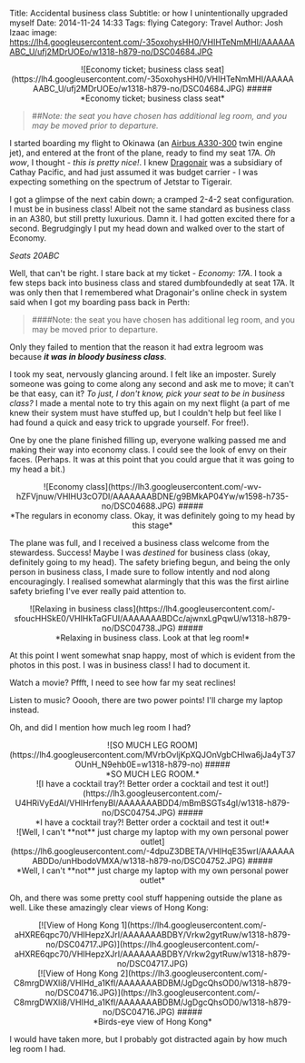 Title: Accidental business class
Subtitle: or how I unintentionally upgraded myself
Date: 2014-11-24 14:33
Tags: flying
Category: Travel
Author: Josh Izaac
image: https://lh4.googleusercontent.com/-35oxohysHH0/VHIHTeNmMHI/AAAAAAABC_U/ufj2MDrUOEo/w1318-h879-no/DSC04684.JPG

<center>
![Economy ticket; business class seat](https://lh4.googleusercontent.com/-35oxohysHH0/VHIHTeNmMHI/AAAAAAABC_U/ufj2MDrUOEo/w1318-h879-no/DSC04684.JPG)
#####<div align=center>*Economy ticket; business class seat*</div>
</center>

<!-- PELICAN_BEGIN_SUMMARY -->

> ##*Note: the seat you have chosen has additional leg room, and you may be moved prior to departure.*

<!-- PELICAN_END_SUMMARY -->

I started boarding my flight to Okinawa (an [Airbus A330-300](http://en.wikipedia.org/wiki/Airbus_A330) twin engine jet), and entered at the front of the plane, ready to find my seat 17A. *Oh wow*, I thought - *this is pretty nice!*. I knew [Dragonair](http://en.wikipedia.org/wiki/Dragonair) was a subsidiary of Cathay Pacific, and had just assumed it was budget carrier - I was expecting something on the spectrum of Jetstar to Tigerair.

I got a glimpse of the next cabin down; a cramped 2-4-2 seat configuration. I must be in business class! Albeit not the same standard as business class in an A380, but still pretty luxurious. Damn it. I had gotten excited there for a second. Begrudgingly I put my head down and walked over to the start of Economy.

*Seats 20ABC*

Well, that can't be right. I stare back at my ticket - *Economy: 17A*. I took a few steps back into business class and stared dumbfoundedly at seat 17A. It was only then that I remembered what Dragonair's online check in system said when I got my boarding pass back in Perth:

> ####Note: the seat you have chosen has additional leg room, and you may be moved prior to departure.

Only they failed to mention that the reason it had extra legroom was because ***it was in bloody business class***.

I took my seat, nervously glancing around. I felt like an imposter. Surely someone was going to come along any second and ask me to move; it can't be that easy, can it? *To just, I don't know, pick your seat to be in business class?* I made a mental note to try this again on my next flight (a part of me knew their system must have stuffed up, but I couldn't help but feel like I had found a quick and easy trick to upgrade yourself. For free!).

One by one the plane finished filling up, everyone walking passed me and making their way into economy class. I could see the look of envy on their faces. (Perhaps. It was at this point that you could argue that it was going to my head a bit.)

<center>
![Economy class](https://lh3.googleusercontent.com/-wv-hZFVjnuw/VHIHU3cO7DI/AAAAAAABDNE/g9BMkAP04Yw/w1598-h735-no/DSC04688.JPG)
#####<div align=center>*The regulars in economy class. Okay, it was definitely going to my head by this stage*</div>
</center>

The plane was full, and I received a business class welcome from the stewardess. Success! Maybe I was *destined* for business class (okay, definitely going to my head). The safety briefing begun, and being the only person in business class, I made sure to follow intently and nod along encouragingly. I realised somewhat alarmingly that this was the first airline safety briefing I've ever really paid attention to.
<center>
![Relaxing in business class](https://lh4.googleusercontent.com/-sfoucHHSkE0/VHIHkTaGFUI/AAAAAAABDCc/ajwnxLgPqwU/w1318-h879-no/DSC04738.JPG)
#####<div align=center>*Relaxing in business class. Look at that leg room!*</div>
</center>

At this point I went somewhat snap happy, most of which is evident from the photos in this post. I was in business class! I had to document it.

Watch a movie? Pffft, I need to see how far my seat reclines!

Listen to music? Ooooh, there are two power points! I'll charge my laptop instead.

Oh, and did I mention how much leg room I had?

<center>
![SO MUCH LEG ROOM](https://lh4.googleusercontent.com/MVrbOvljKpXQJOnVgbCHlwa6jJa4yT37OUnH_N9ehb0E=w1318-h879-no)
#####<div align=center>*SO MUCH LEG ROOM.*</div>
</center>

<center>
![I have a cocktail tray?! Better order a cocktail and test it out!](https://lh3.googleusercontent.com/-U4HRiVyEdAI/VHIHrfenyBI/AAAAAAABDD4/mBmBSGTs4gI/w1318-h879-no/DSC04754.JPG)
#####<div align=center>*I have a cocktail tray?! Better order a cocktail and test it out!*</div>
</center>

<center>
![Well, I can't **not** just charge my laptop with my own personal power outlet](https://lh6.googleusercontent.com/-4dpuZ3DBETA/VHIHqE35wrI/AAAAAAABDDo/unHbodoVMXA/w1318-h879-no/DSC04752.JPG)
#####<div align=center>*Well, I can't **not** just charge my laptop with my own personal power outlet*</div>
</center>

Oh, and there was some pretty cool stuff happening outside the plane as well. Like these amazingly clear views of Hong Kong:

<center>
[![View of Hong Kong 1](https://lh4.googleusercontent.com/-aHXRE6qpc70/VHIHepzXJrI/AAAAAAABDBY/Vrkw2gytRuw/w1318-h879-no/DSC04717.JPG)](https://lh4.googleusercontent.com/-aHXRE6qpc70/VHIHepzXJrI/AAAAAAABDBY/Vrkw2gytRuw/w1318-h879-no/DSC04717.JPG)
</center>

<center>
[![View of Hong Kong 2](https://lh3.googleusercontent.com/-C8mrgDWXli8/VHIHd_a1KfI/AAAAAAABDBM/JgDgcQhsOD0/w1318-h879-no/DSC04716.JPG)](https://lh3.googleusercontent.com/-C8mrgDWXli8/VHIHd_a1KfI/AAAAAAABDBM/JgDgcQhsOD0/w1318-h879-no/DSC04716.JPG)
#####<div align=center>*Birds-eye view of Hong Kong*</div>
</center>

I would have taken more, but I probably got distracted again by how much leg room I had.



